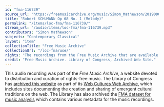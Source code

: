 ```yaml
---
id: "fma-116739"
source_url: "https://freemusicarchive.org/music/Simon_Mathewson/2019090810542410/Robert_SCHUMANN_Op_68_No_1_Melody"
title: "Robert SCHUMANN Op 68 No. 1 (Melody)"
permalink: "/items/loc-fma/fma-116739/"
stream_url: "/audio/items/loc-fma/fma-116739.mp3"
contributors: "Simon Mathewson"
subjects: "Contemporary Classical"
layout: "item"
collectionTitle: "Free Music Archive"
collectionUrl: "/loc-fma/use/"
rights: "The recordings from the Free Music Archive that are available on Citizen DJ have a CC0 1.0 Universal License (Public Domain Dedication) which means you can copy, modify, distribute and perform the work, even for commercial purposes, all without asking permission."
credit: "Free Music Archive. Library of Congress, Archived Web Site."
---
```


This audio recording was part of the _Free Music Archive_, a website devoted to distribution and curation of rights-free music. The Library of Congress has [archived this website](https://www.loc.gov/item/lcwaN0026492/) as part of its [Web Cultures Web Archive](https://www.loc.gov/collections/web-cultures-web-archive/about-this-collection/), which includes sites documenting the creation and sharing of emergent cultural traditions on the web. The Library has also archived the [FMA dataset for music analysis](https://catalog.loc.gov/vwebv/search?searchCode=LCCN&searchArg=2018655052&searchType=1&permalink=y) which contains various metadata for the music recordings.